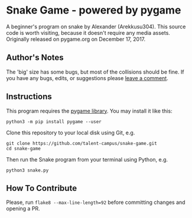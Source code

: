 Snake Game - powered by pygame
==============================

A beginner's program on snake by Alexander (Arekkusu304). This source code is worth visiting,
because it doesn't require any media assets. Originally released on pygame.org on December 17, 2017.

Author's Notes
--------------

The 'big' size has some bugs, but most of the collisions should be fine. If you have any bugs,
edits, or suggestions please [leave a comment](http://www.pygame.org/project/3314/5369).

Instructions
------------

This program requires the [pygame library](http://www.pygame.org/). You may install it like this:
```
python3 -m pip install pygame --user
```

Clone this repository to your local disk using Git, e.g.
```
git clone https://github.com/talent-campus/snake-game.git
cd snake-game
```

Then run the Snake program from your terminal using Python, e.g.
```
python3 snake.py
```

How To Contribute
-----------------

Please, run `flake8 --max-line-length=92` before committing changes and opening a PR.
